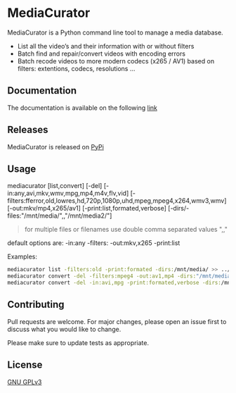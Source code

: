 # MediaCurator

MediaCurator is a Python command line tool to manage a media database. 
* List all the video’s and their information with or without filters
* Batch find and repair/convert videos with encoding errors
* Batch recode videos to more modern codecs (x265 / AV1) based on filters: extentions, codecs, resolutions …

## Documentation

The documentation is available on the following [link](https://fabquenneville.github.io/MediaCurator/)

## Releases

MediaCurator is released on [PyPi](https://pypi.org/project/MediaCurator/)

## Usage
mediacurator [list,convert] [-del] [-in:any,avi,mkv,wmv,mpg,mp4,m4v,flv,vid] [-filters:fferror,old,lowres,hd,720p,1080p,uhd,mpeg,mpeg4,x264,wmv3,wmv] [-out:mkv/mp4,x265/av1]  [-print:list,formated,verbose] [-dirs/-files:"/mnt/media/",,"/mnt/media2/"]

> for multiple files or filenames use double comma separated values ",,"

default options are:
-in:any
-filters:
-out:mkv,x265
-print:list

Examples:
```bash
mediacurator list -filters:old -print:formated -dirs:/mnt/media/ >> ../medlist.txt
mediacurator convert -del -filters:mpeg4 -out:av1,mp4 -dirs:"/mnt/media/Movies/"
mediacurator convert -del -in:avi,mpg -print:formated,verbose -dirs:/mnt/media/
```

## Contributing
Pull requests are welcome. For major changes, please open an issue first to discuss what you would like to change.

Please make sure to update tests as appropriate.

## License
[GNU GPLv3](https://choosealicense.com/licenses/gpl-3.0/)